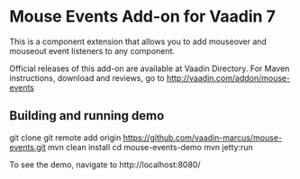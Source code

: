 # Mouse Events Add-on for Vaadin 7

This is a component extension that allows you to add mouseover and mouseout event listeners to any component.


Official releases of this add-on are available at Vaadin Directory. For Maven instructions, download and reviews, go to http://vaadin.com/addon/mouse-events

## Building and running demo

git clone git remote add origin https://github.com/vaadin-marcus/mouse-events.git
mvn clean install
cd mouse-events-demo
mvn jetty:run

To see the demo, navigate to http://localhost:8080/
